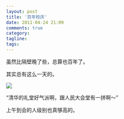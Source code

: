 ```yaml
---
layout: post
title: '百年校庆'
date: 2011-04-24 21:09
comments: true
category: 
tagline: 
tags:
---
```

    

虽然比隔壁晚了些，总算也百年了。

其实总有这么一天的。

[![](http://qingpei.me/images/in_post/Tsinghua100_Logo.jpg)](/?p=38016)

“清华的礼堂好气派啊，跟人民大会堂有一拼啊～”

上午到会的人级别也真够高的。
